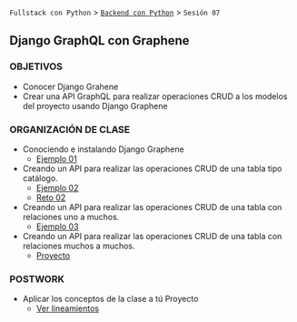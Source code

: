 `Fullstack con Python` > [`Backend con Python`](../Readme.md) > `Sesión 07`
## Django GraphQL con Graphene

### OBJETIVOS
- Conocer Django Grahene
- Crear una API GraphQL para realizar operaciones CRUD a los modelos del proyecto usando Django Graphene

### ORGANIZACIÓN DE CLASE

 - Conociendo e instalando Django Graphene
   - [Ejemplo 01](Ejemplo-01)
 - Creando un API para realizar las operaciones CRUD de una tabla tipo catálogo.
   - [Ejemplo 02](Ejemplo-02)
   - [Reto 02](Reto-02)
 - Creando un API para realizar las operaciones CRUD de una tabla con relaciones uno a muchos.
   - [Ejemplo 03](Ejemplo-03)
 - Creando un API para realizar las operaciones CRUD de una tabla con relaciones muchos a muchos.
   - [Proyecto](Proyecto)

### POSTWORK
 - Aplicar los conceptos de la clase a tú Proyecto
   - [Ver lineamientos](Postwork)
